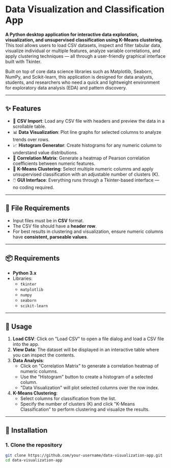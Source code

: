 # Data Visualization and Classification App

**A Python desktop application for interactive data exploration, visualization, and unsupervised classification using K-Means clustering.**  
This tool allows users to load CSV datasets, inspect and filter tabular data, visualize individual or multiple features, analyze variable correlations, and apply clustering techniques — all through a user-friendly graphical interface built with Tkinter.

Built on top of core data science libraries such as Matplotlib, Seaborn, NumPy, and Scikit-learn, this application is designed for data analysts, students, and researchers who need a quick and lightweight environment for exploratory data analysis (EDA) and pattern discovery.

---

## ✨ Features

- 📁 **CSV Import**: Load any CSV file with headers and preview the data in a scrollable table.
- 📊 **Data Visualization**: Plot line graphs for selected columns to analyze trends over rows.
- 📈 **Histogram Generator**: Create histograms for any numeric column to understand value distributions.
- 🔗 **Correlation Matrix**: Generate a heatmap of Pearson correlation coefficients between numeric features.
- 🧠 **K-Means Clustering**: Select multiple numeric columns and apply unsupervised classification with an adjustable number of clusters (K).
- 🖱️ **GUI Interface**: Everything runs through a Tkinter-based interface — no coding required.

---

## 📂 File Requirements

- Input files must be in **CSV** format.
- The CSV file should have a **header row**.
- For best results in clustering and visualization, ensure numeric columns have **consistent, parseable values**.

---

## 📦 Requirements

- **Python 3.x**
- Libraries:
  - `tkinter`
  - `matplotlib`
  - `numpy`
  - `seaborn`
  - `scikit-learn`

---

## 🚀 Usage

1. **Load CSV**: Click on "Load CSV" to open a file dialog and load a CSV file into the app.
2. **View Data**: The dataset will be displayed in an interactive table where you can inspect the contents.
3. **Data Analysis**:
   - Click on "Correlation Matrix" to generate a correlation heatmap of numeric columns.
   - Use the "Histogram" button to create a histogram of a selected column.
   - "Data Visualization" will plot selected columns over the row index.
4. **K-Means Clustering**:
   - Select columns for classification from the list.
   - Specify the number of clusters (K) and click "K-Means Classification" to perform clustering and visualize the results.

---

## 🔧 Installation

### 1. Clone the repository

```bash
git clone https://github.com/your-username/data-visualization-app.git
cd data-visualization-app
